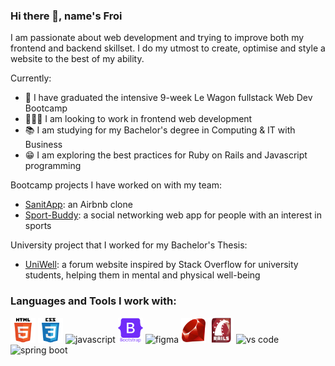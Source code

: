 ### Hi there 👋, name's Froi

I am passionate about web development and trying to improve both my frontend and backend skillset. I do my utmost to create, optimise and style a website to the best of my ability.

Currently: 
  - 🥳 I have graduated the intensive 9-week Le Wagon fullstack Web Dev Bootcamp
  - 🧑🏻‍💻 I am looking to work in frontend web development
  - 📚 I am studying for my Bachelor's degree in Computing & IT with Business
  - 😁 I am exploring the best practices for Ruby on Rails and Javascript programming

Bootcamp projects I have worked on with my team:
  - <a href="https://github.com/froidautaj/SanitApp">SanitApp</a>: an Airbnb clone
  - <a href="https://github.com/froidautaj/Sport-Buddy">Sport-Buddy</a>: a social networking web app for people with an interest in sports

University project that I worked for my Bachelor's Thesis:
  - <a href="https://github.com/froidautaj/UniWell">UniWell</a>: a forum website inspired by Stack Overflow for university students, helping them in mental and physical well-being

### Languages and Tools I work with:

<img src="https://raw.githubusercontent.com/devicons/devicon/master/icons/html5/html5-original-wordmark.svg" alt="html5" width="40" height="40"/> <img src="https://raw.githubusercontent.com/devicons/devicon/master/icons/css3/css3-original-wordmark.svg" alt="css3" width="40" height="40"/> <img src="https://lyqwid.com/wp-content/uploads/2015/04/Javascript-Logo.png" alt="javascript" width="40" height="40"/> <img src="https://raw.githubusercontent.com/devicons/devicon/master/icons/bootstrap/bootstrap-plain-wordmark.svg" alt="bootstrap" width="40" height="40"/> <img src="https://www.vectorlogo.zone/logos/figma/figma-icon.svg" alt="figma" width="40" height="40"/> <img src="https://raw.githubusercontent.com/devicons/devicon/master/icons/ruby/ruby-original.svg" alt="ruby" width="40" height="40"/> <img src="https://raw.githubusercontent.com/devicons/devicon/master/icons/rails/rails-original-wordmark.svg" alt="rails" width="40" height="40"/> <img src="https://upload.wikimedia.org/wikipedia/commons/thumb/9/9a/Visual_Studio_Code_1.35_icon.svg/2048px-Visual_Studio_Code_1.35_icon.svg.png" alt="vs code" width="40" height="40"/>
<img src="https://skills421.com/wp-content/uploads/2024/01/image.png?w=400" alt="spring boot" width="40" height="40"/>
